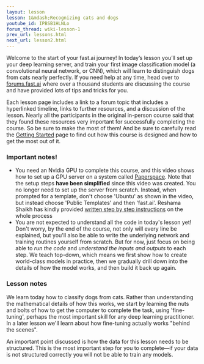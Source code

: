 ```yaml
---
layout: lesson
lesson: 1&mdash;Recognizing cats and dogs
youtube_id: IPBSB1HLNLo
forum_thread: wiki-lesson-1
prev_url: lessons.html
next_url: lesson2.html
---
```

Welcome to the start of your fast.ai journey! In today’s lesson you’ll set up your deep learning server, and train your first image classification model (a convolutional neural network, or CNN), which will learn to distinguish dogs from cats nearly perfectly. If you need help at any time, head over to [forums.fast.ai](http://forums.fast.ai) where over a thousand students are discussing the course and have provided lots of tips and tricks for you.

Each lesson page includes a link to a forum topic that includes a hyperlinked timeline, links to further resources, and a discussion of the lesson. Nearly all the participants in the original in-person course said that they found these resources very important for successfully completing the course. So be sure to make the most of them! And be sure to carefully read the [Getting Started](../start.html) page to find out how this course is designed and how to get the most out of it.

### Important notes!

- You need an Nvidia GPU to complete this course, and this video shows how to set up a GPU server on a system called [Paperspace](http://www.paperspace.com). Note that the setup steps **have been simplified** since this video was created. You no longer need to set up the server from scratch. Instead, when prompted for a template, don't choose 'Ubuntu' as shown in the video, but instead choose 'Public Templates' and then 'fast.ai'. Reshama Shaikh has kindly provided [written step by step instructions](https://github.com/reshamas/fastai_deeplearn_part1/blob/master/tools/paperspace.md) on the whole process
- You are not expected to understand all the code in today's lesson yet! Don't worry, by the end of the course, not only will every line be explained, but you'll also be able to write the underlying network and training routines yourself from scratch. But for now, just focus on being able to *run the code* and *understand the inputs and outputs* to each step. We teach top-down, which means we first show how to create world-class models in practice, then we gradually drill down into the details of how the model works, and then build it back up again.

### Lesson notes

We learn today how to classify dogs from cats. Rather than understanding the mathematical details of how this works, we start by learning the nuts and bolts of how to get the computer to complete the task, using 'fine-tuning', perhaps the most important skill for any deep learning practitioner. In a later lesson we'll learn about how fine-tuning actually works "behind the scenes".

An important point discussed is how the data for this lesson needs to be structured. This is the most important step for you to complete&mdash;if your data is not structured correctly you will not be able to train any models.


